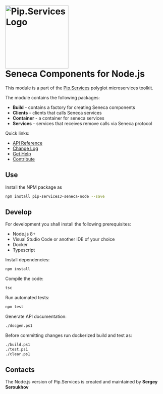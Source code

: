 # <img src="https://uploads-ssl.webflow.com/5ea5d3315186cf5ec60c3ee4/5edf1c94ce4c859f2b188094_logo.svg" alt="Pip.Services Logo" width="200"> <br/> Seneca Components for Node.js

This module is a part of the [Pip.Services](http://pipservices.org) polyglot microservices toolkit.

The module contains the following packages:

- **Build** - contains a factory for creating Seneca components
- **Clients** - clients that calls Seneca services
- **Container** - a container for seneca services
- **Services** - services that receives remove calls via Seneca protocol

<a name="links"></a> Quick links:

* [API Reference](https://pip-services3-node.github.io/pip-services3-seneca-node/globals.html)
* [Change Log](CHANGELOG.md)
* [Get Help](https://www.pipservices.org/community/help)
* [Contribute](https://www.pipservices.org/community/contribute)


## Use

Install the NPM package as
```bash
npm install pip-services3-seneca-node --save
```

## Develop

For development you shall install the following prerequisites:
* Node.js 8+
* Visual Studio Code or another IDE of your choice
* Docker
* Typescript

Install dependencies:
```bash
npm install
```

Compile the code:
```bash
tsc
```

Run automated tests:
```bash
npm test
```

Generate API documentation:
```bash
./docgen.ps1
```

Before committing changes run dockerized build and test as:
```bash
./build.ps1
./test.ps1
./clear.ps1
```

## Contacts

The Node.js version of Pip.Services is created and maintained by **Sergey Seroukhov**
